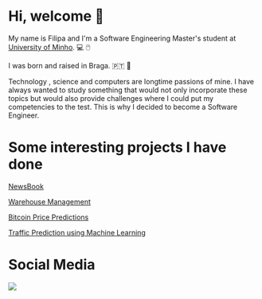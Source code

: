 # Hi, welcome :wave:  #

My name is Filipa and I'm a Software Engineering Master's student at [University of Minho](https://www.uminho.pt/PT). :computer: :computer_mouse:	

I was born and raised in Braga. :portugal: :round_pushpin:

Technology , science and computers are longtime passions of mine. I have always wanted to study something that would not only 
incorporate these topics but would also provide challenges where I could put my competencies to the test. This is why I decided to become a Software Engineer.

# Some interesting projects I have done #
[NewsBook](https://github.com/FilipaPereira00/3-ano/tree/main/LI4)

[Warehouse Management](https://github.com/FilipaPereira00/3-ano/tree/main/DSS)

[Bitcoin Price Predictions](https://github.com/FilipaPereira00/3-ano/tree/main/MNOL)

[Traffic Prediction using Machine Learning](https://github.com/FilipaPereira00/4-ano/tree/master/DAA)

# Social Media #

<a href="http://linkedin.com/in/filipa-pereira-3a5b67220/" alt="linkedin" target="_blank">

<img src="https://img.shields.io/badge/LinkedIn-%230077B5.svg?&style=flat-square&logo=linkedin&logoColor=white">

</a>


